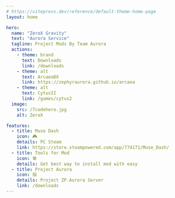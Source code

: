 ```yaml
---
# https://vitepress.dev/reference/default-theme-home-page
layout: home

hero:
  name: "ZeroX Gravity"
  text: "Aurora Service"
  tagline: Project Mods By Team Aurora
  actions:
    - theme: brand
      text: Downloads
      link: /downloads
    - theme: alt
      text: ArcaeaDX
      link: https://zephyraurora.github.io/arcaea
    - theme: alt
      text: CytusII
      link: /games/cytus2
  image:
    src: /7codehero.jpg
    alt: ZeroX

features:
  - title: Muse Dash
    icon: 🎮
    details: PC Steam
    link: https://store.steampowered.com/app/774171/Muse_Dash/
  - title: Tools for Mod
    icon: 🛠️
    details: Get best way to install mod with easy
  - title: Project Aurora
    icon: 🈯
    details: Project ZP.Aurora Server
    link: /downloads
---
```

